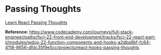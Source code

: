 # Passing Thoughts

[Learn React Passing Thoughts](https://www.youtube.com/watch?v=_FuKzvavcAI)

**Reference:** https://www.codecademy.com/journeys/full-stack-engineer/paths/fscj-22-front-end-development/tracks/fscj-22-react-part-ii/modules/wdcp-22-function-components-and-hooks-a2dba9bf-fc64-4118-8656-dfdc35f9e5cc/projects/react-hooks-passing-thoughts
